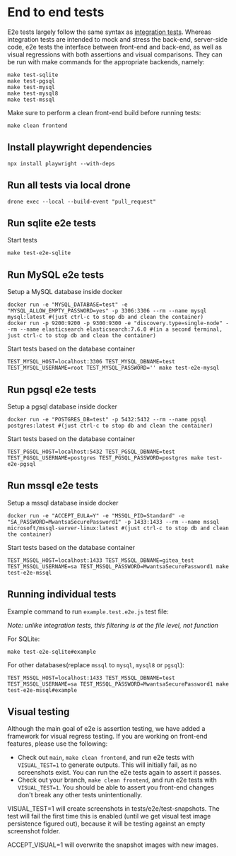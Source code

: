 # End to end tests

E2e tests largely follow the same syntax as [integration tests](tests/e2e/README.md). 
Whereas integration tests are intended to mock and stress the back-end, server-side code, e2e tests the interface between front-end and back-end, as well as visual regressions with both assertions and visual comparisons.
They can be run with make commands for the appropriate backends, namely:
```shell
make test-sqlite
make test-pgsql
make test-mysql
make test-mysql8
make test-mssql
```

Make sure to perform a clean front-end build before running tests:
```
make clean frontend
```

## Install playwright dependencies
```
npx install playwright --with-deps
```


## Run all tests via local drone
```
drone exec --local --build-event "pull_request"
```

## Run sqlite e2e tests
Start tests
```
make test-e2e-sqlite
```

## Run MySQL e2e tests
Setup a MySQL database inside docker
```
docker run -e "MYSQL_DATABASE=test" -e "MYSQL_ALLOW_EMPTY_PASSWORD=yes" -p 3306:3306 --rm --name mysql mysql:latest #(just ctrl-c to stop db and clean the container)
docker run -p 9200:9200 -p 9300:9300 -e "discovery.type=single-node" --rm --name elasticsearch elasticsearch:7.6.0 #(in a second terminal, just ctrl-c to stop db and clean the container)
```
Start tests based on the database container
```
TEST_MYSQL_HOST=localhost:3306 TEST_MYSQL_DBNAME=test TEST_MYSQL_USERNAME=root TEST_MYSQL_PASSWORD='' make test-e2e-mysql
```

## Run pgsql e2e tests
Setup a pgsql database inside docker
```
docker run -e "POSTGRES_DB=test" -p 5432:5432 --rm --name pgsql postgres:latest #(just ctrl-c to stop db and clean the container)
```
Start tests based on the database container
```
TEST_PGSQL_HOST=localhost:5432 TEST_PGSQL_DBNAME=test TEST_PGSQL_USERNAME=postgres TEST_PGSQL_PASSWORD=postgres make test-e2e-pgsql
```

## Run mssql e2e tests
Setup a mssql database inside docker
```
docker run -e "ACCEPT_EULA=Y" -e "MSSQL_PID=Standard" -e "SA_PASSWORD=MwantsaSecurePassword1" -p 1433:1433 --rm --name mssql microsoft/mssql-server-linux:latest #(just ctrl-c to stop db and clean the container)
```
Start tests based on the database container
```
TEST_MSSQL_HOST=localhost:1433 TEST_MSSQL_DBNAME=gitea_test TEST_MSSQL_USERNAME=sa TEST_MSSQL_PASSWORD=MwantsaSecurePassword1 make test-e2e-mssql
```

## Running individual tests

Example command to run `example.test.e2e.js` test file:

_Note: unlike integration tests, this filtering is at the file level, not function_

For SQLite:

```
make test-e2e-sqlite#example
```

For other databases(replace `mssql` to `mysql`, `mysql8` or `pgsql`):

```
TEST_MSSQL_HOST=localhost:1433 TEST_MSSQL_DBNAME=test TEST_MSSQL_USERNAME=sa TEST_MSSQL_PASSWORD=MwantsaSecurePassword1 make test-e2e-mssql#example
```

## Visual testing

Although the main goal of e2e is assertion testing, we have added a framework for visual regress testing. If you are working on front-end features, please use the following:
 - Check out `main`, `make clean frontend`, and run e2e tests with `VISUAL_TEST=1` to generate outputs. This will initially fail, as no screenshots exist. You can run the e2e tests again to assert it passes.
 - Check out your branch, `make clean frontend`, and run e2e tests with `VISUAL_TEST=1`. You should be able to assert you front-end changes don't break any other tests unintentionally. 

VISUAL_TEST=1 will create screenshots in tests/e2e/test-snapshots. The test will fail the first time this is enabled (until we get visual test image persistence figured out), because it will be testing against an empty screenshot folder. 

ACCEPT_VISUAL=1 will overwrite the snapshot images with new images.